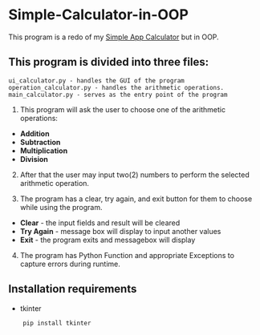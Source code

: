 # Simple-Calculator-in-OOP

This program is a redo of my [Simple App Calculator](https://github.com/DaleMenciro/Simple-App-Calculator) but in OOP.
## This program is divided into three files:
    ui_calculator.py - handles the GUI of the program
    operation_calculator.py - handles the arithmetic operations.
    main_calculator.py - serves as the entry point of the program

1. This program will ask the user to choose one of the arithmetic operations:
- **Addition**
- **Subtraction**
- **Multiplication**
- **Division**

2. After that the user may input two(2) numbers to perform the selected arithmetic operation.

3. The program has a clear, try again, and exit button for them to choose while using the program.
- **Clear** - the input fields and result will be cleared
- **Try Again** - message box will display to input another values
- **Exit** - the program exits and messagebox will display 

4. The program has Python Function and appropriate Exceptions to capture errors during runtime.

## Installation requirements

- tkinter


```bash
    pip install tkinter
```
